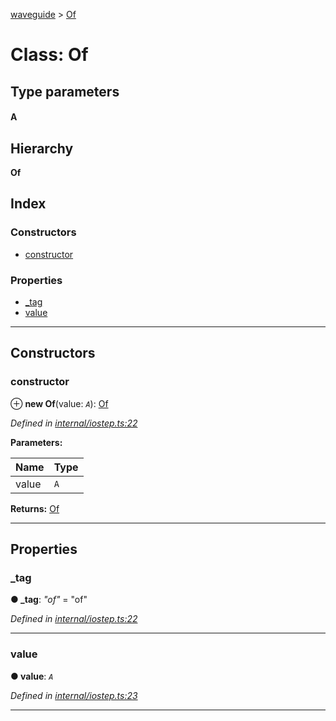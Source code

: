 [waveguide](../README.md) > [Of](../classes/of.md)

# Class: Of

## Type parameters
#### A 
## Hierarchy

**Of**

## Index

### Constructors

* [constructor](of.md#constructor)

### Properties

* [_tag](of.md#_tag)
* [value](of.md#value)

---

## Constructors

<a id="constructor"></a>

###  constructor

⊕ **new Of**(value: *`A`*): [Of](of.md)

*Defined in [internal/iostep.ts:22](https://github.com/rzeigler/waveguide/blob/a4eddcf/src/internal/iostep.ts#L22)*

**Parameters:**

| Name | Type |
| ------ | ------ |
| value | `A` |

**Returns:** [Of](of.md)

___

## Properties

<a id="_tag"></a>

###  _tag

**● _tag**: *"of"* = "of"

*Defined in [internal/iostep.ts:22](https://github.com/rzeigler/waveguide/blob/a4eddcf/src/internal/iostep.ts#L22)*

___
<a id="value"></a>

###  value

**● value**: *`A`*

*Defined in [internal/iostep.ts:23](https://github.com/rzeigler/waveguide/blob/a4eddcf/src/internal/iostep.ts#L23)*

___

